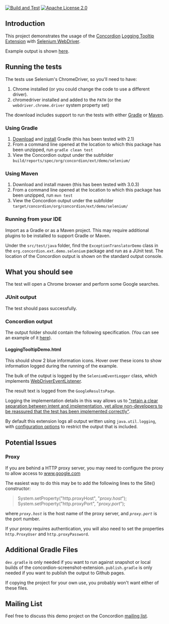 [![Build and Test](https://github.com/concordion/concordion-logging-tooltip-extension-demo/actions/workflows/ci.yml/badge.svg)](https://github.com/concordion/concordion-logging-tooltip-extension-demo/actions/workflows/ci.yml)
[![Apache License 2.0](https://img.shields.io/badge/license-Apache%202.0-blue.svg)](http://www.apache.org/licenses/LICENSE-2.0.html)

Introduction
------------------

This project demonstrates the usage of the [Concordion](https://concordion.org) [Logging Tooltip Extension](http://github.com/concordion/concordion-logging-tooltip-extension) with [Selenium WebDriver](http://docs.seleniumhq.org/projects/webdriver/).

Example output is shown [here](http://concordion.github.io/concordion-logging-tooltip-extension-demo/spec/org/concordion/ext/demo/selenium/LoggingTooltipDemo.html).
    
Running the tests
---------------------------

The tests use Selenium's ChromeDriver, so you'll need to have:

1. Chrome installed (or you could change the code to use a different driver).
1. chromedriver installed and added to the `PATH` (or the `webdriver.chrome.driver` system property set)
    
The download includes support to run the tests with either <a href="http://www.gradle.org/">Gradle</a> or <a href="http://maven.apache.org/">Maven</a>.  
    
### Using Gradle
1. [Download](http://www.gradle.org/downloads.html) and [install](http://www.gradle.org/installation.html) Gradle (this has been tested with 2.1)
1. From a command line opened at the location to which this package has been unzipped, run `gradle clean test`
1. View the Concordion output under the subfolder `build/reports/spec/org/concordion/ext/demo/selenium/`
    
### Using Maven
1. Download and install maven (this has been tested with 3.0.3)
1. From a command line opened at the location to which this package has been unzipped, run `mvn test`
1. View the Concordion output under the subfolder `target/concordion/org/concordion/ext/demo/selenium/`

### Running from your IDE
Import as a Gradle or as a Maven project. This may require additional plugins to be installed to support Gradle or Maven.

Under the `src/test/java` folder, find the `ExceptionTranslatorDemo` class in the `org.concordion.ext.demo.selenium` package and run as a JUnit test. The location of the Concordion output is shown on the standard output console.

What you should see
--------------------------------
The test will open a Chrome browser and perform some Google searches.
    
### JUnit output
The test should pass successfully.

### Concordion output
The output folder should contain the following specification. (You can see an example of it [here](http://concordion.github.io/concordion-logging-tooltip-extension-demo/spec/org/concordion/ext/demo/selenium/LoggingTooltipDemo.html)).
    
#### LoggingTooltipDemo.html

This should show 2 blue information icons.  Hover over these icons to show information logged during the running of the example.

The bulk of the output is logged by the `SeleniumEventLogger` class, which implements [WebDriverEventListener](https://github.com/Selenium2/Selenium2/blob/master/java/client/src/org/openqa/selenium/support/events/WebDriverEventListener.java). 

The result text is logged from the `GoogleResultsPage`.

Logging the implementation details in this way allows us to ["retain a clear separation between intent and implementation, yet allow non-developers to be reassured that the test has been implemented correctly"](http://blog.davidpeterson.co.uk/2011/01/concordion-extensions.html).

By default this extension logs all output written using `java.util.logging`, with [configuration options](https://github.com/concordion/concordion-logging-tooltip-extension#custom-configuration) to restrict the output that is included.
    
Potential Issues
------------------------
### Proxy

If you are behind a HTTP proxy server, you may need to configure the proxy to allow access to www.google.com

The easiest way to do this may be to add the following lines to the Site() constructor:

>    System.setProperty("http.proxyHost", "<i>proxy.host</i>");
>    System.setProperty("http.proxyPort", "<i>proxy.port</i>");

where <i>`proxy.host`</i> is the host name of the proxy server, and <i>`proxy.port`</i> is the port number.

If your proxy requires authentication, you will also need to set the properties `http.ProxyUser` and `http.proxyPassword`.
  
Additional Gradle Files
-----------------------
`dev.gradle` is only needed if you want to run against snapshot or local builds of the concordion-screenshot-extension.
`publish.gradle` is only needed if you want to publish the output to Github pages.

If copying the project for your own use, you probably won't want either of these files.

Mailing List
-----------------
Feel free to discuss this demo project on the Concordion [mailing list](https://groups.google.com/d/forum/concordion).
